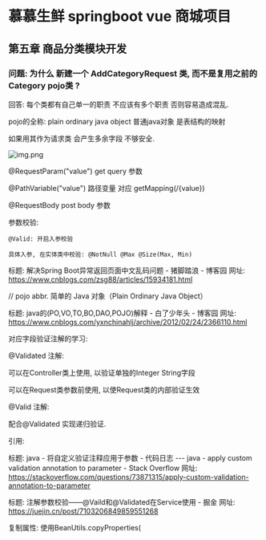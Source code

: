 # 慕慕生鲜 springboot vue 商城项目

## 第五章 商品分类模块开发

### 问题: 为什么 新建一个 AddCategoryRequest 类, 而不是复用之前的 Category pojo类 ?

回答: 每个类都有自己单一的职责 不应该有多个职责 否则容易造成混乱. 

pojo的全称: plain ordinary java object 普通java对象 是表结构的映射

如果用其作为请求类 会产生多余字段 不够安全. 

![img.png](img.png)

@RequestParam("value") get query 参数 

@PathVariable("value") 路径变量 对应 getMapping(/{value})

@RequestBody post body 参数

参数校验: 

    @Valid: 开启入参校验

    具体入参, 在实体类中校验: @NotNull @Max @Size(Max, Min)

标题: 解决Spring Boot异常返回页面中文乱码问题 - 猪脚踏浪 - 博客园 网址: https://www.cnblogs.com/zsg88/articles/15934181.html

// pojo abbr. 简单的 Java 对象（Plain Ordinary Java Object）

标题: java的(PO,VO,TO,BO,DAO,POJO)解释 - 白了少年头 - 博客园 网址: https://www.cnblogs.com/yxnchinahlj/archive/2012/02/24/2366110.html

对应字段验证注解的学习:

@Validated 注解:

可以在Controller类上使用, 以验证单独的Integer String字段

可以在Request类参数前使用, 以使Request类的内部验证生效

@Valid 注解:

配合@Validated 实现递归验证. 

引用:

标题: java - 将自定义验证注释应用于参数 - 代码日志 --- java - apply custom validation annotation to parameter - Stack Overflow 网址: https://stackoverflow.com/questions/73871315/apply-custom-validation-annotation-to-parameter

标题: 注解参数校验——@Vaild和@Validated在Service使用 - 掘金 网址: https://juejin.cn/post/7103206849859551268

复制属性: 使用BeanUtils.copyProperties(